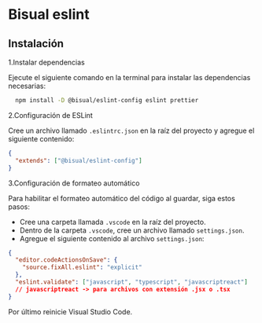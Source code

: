 # Bisual eslint

## Instalación

1.Instalar dependencias

Ejecute el siguiente comando en la terminal para instalar las dependencias necesarias:

```bash
  npm install -D @bisual/eslint-config eslint prettier
```

2.Configuración de ESLint

Cree un archivo llamado `.eslintrc.json` en la raíz del proyecto y agregue el siguiente contenido:

```json
{
  "extends": ["@bisual/eslint-config"]
}
```

3.Configuración de formateo automático

Para habilitar el formateo automático del código al guardar, siga estos pasos:

- Cree una carpeta llamada `.vscode` en la raíz del proyecto.
- Dentro de la carpeta `.vscode`, cree un archivo llamado `settings.json`.
- Agregue el siguiente contenido al archivo `settings.json`:

```json
{
  "editor.codeActionsOnSave": {
    "source.fixAll.eslint": "explicit"
  },
  "eslint.validate": ["javascript", "typescript", "javascriptreact"]
  // javascriptreact -> para archivos con extensión .jsx o .tsx
}
```

Por último reinicie Visual Studio Code.
